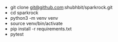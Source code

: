 - git clone git@github.com:shubhbit/sparkrock.git
- cd sparkrock
- python3 -m venv venv
- source venv/bin/activate
- pip install -r requirements.txt
- pytest
